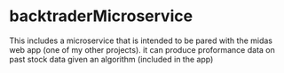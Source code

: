 # backtraderMicroservice
This includes a microservice that is intended to be pared with the midas web app (one of my other projects). it can produce proformance data on past stock data given an algorithm (included in the app)
